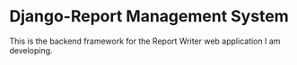 # Django-Report Management System

This is the backend framework for the Report Writer web application I am developing.
